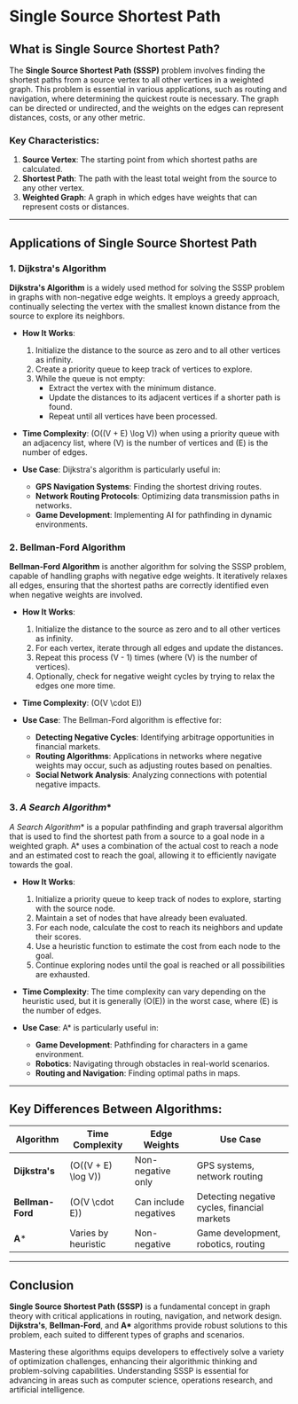 # Single Source Shortest Path

## What is Single Source Shortest Path?

The **Single Source Shortest Path (SSSP)** problem involves finding the shortest paths from a source vertex to all other vertices in a weighted graph. This problem is essential in various applications, such as routing and navigation, where determining the quickest route is necessary. The graph can be directed or undirected, and the weights on the edges can represent distances, costs, or any other metric.

### Key Characteristics:

1. **Source Vertex**: The starting point from which shortest paths are calculated.
2. **Shortest Path**: The path with the least total weight from the source to any other vertex.
3. **Weighted Graph**: A graph in which edges have weights that can represent costs or distances.

---

## Applications of Single Source Shortest Path

### 1. **Dijkstra's Algorithm**

**Dijkstra's Algorithm** is a widely used method for solving the SSSP problem in graphs with non-negative edge weights. It employs a greedy approach, continually selecting the vertex with the smallest known distance from the source to explore its neighbors.

- **How It Works**:
  1. Initialize the distance to the source as zero and to all other vertices as infinity.
  2. Create a priority queue to keep track of vertices to explore.
  3. While the queue is not empty:
     - Extract the vertex with the minimum distance.
     - Update the distances to its adjacent vertices if a shorter path is found.
     - Repeat until all vertices have been processed.

- **Time Complexity**: \(O((V + E) \log V)\) when using a priority queue with an adjacency list, where \(V\) is the number of vertices and \(E\) is the number of edges.

- **Use Case**: Dijkstra's algorithm is particularly useful in:
  - **GPS Navigation Systems**: Finding the shortest driving routes.
  - **Network Routing Protocols**: Optimizing data transmission paths in networks.
  - **Game Development**: Implementing AI for pathfinding in dynamic environments.

### 2. **Bellman-Ford Algorithm**

**Bellman-Ford Algorithm** is another algorithm for solving the SSSP problem, capable of handling graphs with negative edge weights. It iteratively relaxes all edges, ensuring that the shortest paths are correctly identified even when negative weights are involved.

- **How It Works**:
  1. Initialize the distance to the source as zero and to all other vertices as infinity.
  2. For each vertex, iterate through all edges and update the distances.
  3. Repeat this process \(V - 1\) times (where \(V\) is the number of vertices).
  4. Optionally, check for negative weight cycles by trying to relax the edges one more time.

- **Time Complexity**: \(O(V \cdot E)\)

- **Use Case**: The Bellman-Ford algorithm is effective for:
  - **Detecting Negative Cycles**: Identifying arbitrage opportunities in financial markets.
  - **Routing Algorithms**: Applications in networks where negative weights may occur, such as adjusting routes based on penalties.
  - **Social Network Analysis**: Analyzing connections with potential negative impacts.

### 3. **A* Search Algorithm**

**A* Search Algorithm** is a popular pathfinding and graph traversal algorithm that is used to find the shortest path from a source to a goal node in a weighted graph. A* uses a combination of the actual cost to reach a node and an estimated cost to reach the goal, allowing it to efficiently navigate towards the goal.

- **How It Works**:
  1. Initialize a priority queue to keep track of nodes to explore, starting with the source node.
  2. Maintain a set of nodes that have already been evaluated.
  3. For each node, calculate the cost to reach its neighbors and update their scores.
  4. Use a heuristic function to estimate the cost from each node to the goal.
  5. Continue exploring nodes until the goal is reached or all possibilities are exhausted.

- **Time Complexity**: The time complexity can vary depending on the heuristic used, but it is generally \(O(E)\) in the worst case, where \(E\) is the number of edges.

- **Use Case**: A* is particularly useful in:
  - **Game Development**: Pathfinding for characters in a game environment.
  - **Robotics**: Navigating through obstacles in real-world scenarios.
  - **Routing and Navigation**: Finding optimal paths in maps.

---

## Key Differences Between Algorithms:

| Algorithm        | Time Complexity       | Edge Weights         | Use Case                                       |
|------------------|-----------------------|----------------------|------------------------------------------------|
| **Dijkstra's**    | \(O((V + E) \log V)\) | Non-negative only    | GPS systems, network routing                   |
| **Bellman-Ford** | \(O(V \cdot E)\)      | Can include negatives | Detecting negative cycles, financial markets    |
| **A***           | Varies by heuristic    | Non-negative         | Game development, robotics, routing            |

---

## Conclusion

**Single Source Shortest Path (SSSP)** is a fundamental concept in graph theory with critical applications in routing, navigation, and network design. **Dijkstra's**, **Bellman-Ford**, and **A\*** algorithms provide robust solutions to this problem, each suited to different types of graphs and scenarios. 

Mastering these algorithms equips developers to effectively solve a variety of optimization challenges, enhancing their algorithmic thinking and problem-solving capabilities. Understanding SSSP is essential for advancing in areas such as computer science, operations research, and artificial intelligence.

